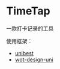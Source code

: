 # TimeTap

一款打卡记录的工具

使用框架：

- [unibest](https://github.com/codercup/unibest)
- [wot-design-uni](https://github.com/Moonofweisheng/wot-design-uni)
